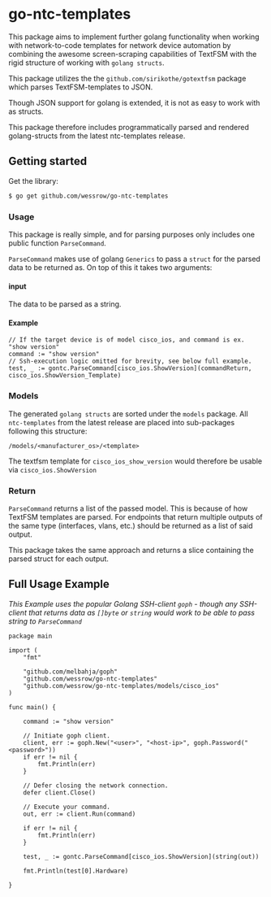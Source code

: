 # go-ntc-templates

This package aims to implement further golang functionality when working with network-to-code templates for network device automation by combining the awesome screen-scraping capabilities of TextFSM with the rigid structure of working with `golang structs`.

This package utilizes the the `github.com/sirikothe/gotextfsm` package which parses TextFSM-templates to JSON.

Though JSON support for golang is extended, it is not as easy to work with as structs.

This package therefore includes programmatically parsed and rendered golang-structs from the latest ntc-templates release.

## Getting started

Get the library:

```bash
$ go get github.com/wessrow/go-ntc-templates
```

### Usage

This package is really simple, and for parsing purposes only includes one public function `ParseCommand`.

`ParseCommand` makes use of golang `Generics` to pass a `struct` for the parsed data to be returned as. On top of this it takes two arguments:

#### input

The data to be parsed as a string.

#### Example

```golang
// If the target device is of model cisco_ios, and command is ex. "show version"
command := "show version"
// Ssh-execution logic omitted for brevity, see below full example.
test, _ := gontc.ParseCommand[cisco_ios.ShowVersion](commandReturn, cisco_ios.ShowVersion_Template)
```

### Models

The generated `golang structs` are sorted under the `models` package. All `ntc-templates` from the latest release are placed into sub-packages following this structure:

`/models/<manufacturer_os>/<template>`

The textfsm template for `cisco_ios_show_version` would therefore be usable via `cisco_ios.ShowVersion`

### Return

`ParseCommand` returns a list of the passed model. This is because of how TextFSM templates are parsed. For endpoints that return multiple outputs of the same type (interfaces, vlans, etc.) should be returned as a list of said output.

This package takes the same approach and returns a slice containing the parsed struct for each output.

## Full Usage Example

_This Example uses the popular Golang SSH-client `goph` - though any SSH-client that returns data as `[]byte` or `string` would work to be able to pass string to `ParseCommand`_

```golang
package main

import (
	"fmt"

	"github.com/melbahja/goph"
	"github.com/wessrow/go-ntc-templates"
	"github.com/wessrow/go-ntc-templates/models/cisco_ios"
)

func main() {

	command := "show version"

	// Initiate goph client.
	client, err := goph.New("<user>", "<host-ip>", goph.Password("<password>"))
	if err != nil {
		fmt.Println(err)
	}

	// Defer closing the network connection.
	defer client.Close()

	// Execute your command.
	out, err := client.Run(command)

	if err != nil {
		fmt.Println(err)
	}

	test, _ := gontc.ParseCommand[cisco_ios.ShowVersion](string(out))

	fmt.Println(test[0].Hardware)

}

```
